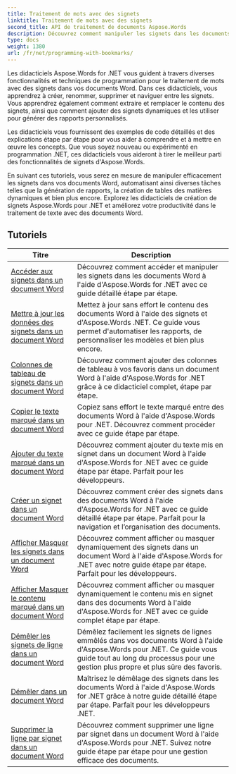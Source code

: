 ```yaml
---
title: Traitement de mots avec des signets
linktitle: Traitement de mots avec des signets
second_title: API de traitement de documents Aspose.Words
description: Découvrez comment manipuler les signets dans les documents Word à l'aide d'Aspose.Words pour .NET. Les didacticiels vous guident à travers les étapes de création, d'accès et de modification de signets dans un document Word.
type: docs
weight: 1380
url: /fr/net/programming-with-bookmarks/
---
```


Les didacticiels Aspose.Words for .NET vous guident à travers diverses fonctionnalités et techniques de programmation pour le traitement de mots avec des signets dans vos documents Word. Dans ces didacticiels, vous apprendrez à créer, renommer, supprimer et naviguer entre les signets. Vous apprendrez également comment extraire et remplacer le contenu des signets, ainsi que comment ajouter des signets dynamiques et les utiliser pour générer des rapports personnalisés.

Les didacticiels vous fournissent des exemples de code détaillés et des explications étape par étape pour vous aider à comprendre et à mettre en œuvre les concepts. Que vous soyez nouveau ou expérimenté en programmation .NET, ces didacticiels vous aideront à tirer le meilleur parti des fonctionnalités de signets d'Aspose.Words.

En suivant ces tutoriels, vous serez en mesure de manipuler efficacement les signets dans vos documents Word, automatisant ainsi diverses tâches telles que la génération de rapports, la création de tables des matières dynamiques et bien plus encore. Explorez les didacticiels de création de signets Aspose.Words pour .NET et améliorez votre productivité dans le traitement de texte avec des documents Word.

 ## Tutoriels
| Titre | Description |
| --- | --- |
| [Accéder aux signets dans un document Word](./access-bookmarks/) | Découvrez comment accéder et manipuler les signets dans les documents Word à l'aide d'Aspose.Words for .NET avec ce guide détaillé étape par étape. |
| [Mettre à jour les données des signets dans un document Word](./update-bookmark-data/) | Mettez à jour sans effort le contenu des documents Word à l'aide des signets et d'Aspose.Words .NET. Ce guide vous permet d'automatiser les rapports, de personnaliser les modèles et bien plus encore. |
| [Colonnes de tableau de signets dans un document Word](./bookmark-table-columns/) | Découvrez comment ajouter des colonnes de tableau à vos favoris dans un document Word à l'aide d'Aspose.Words for .NET grâce à ce didacticiel complet, étape par étape. |
| [Copier le texte marqué dans un document Word](./copy-bookmarked-text/) | Copiez sans effort le texte marqué entre des documents Word à l'aide d'Aspose.Words pour .NET. Découvrez comment procéder avec ce guide étape par étape. |
| [Ajouter du texte marqué dans un document Word](./append-bookmarked-text/) | Découvrez comment ajouter du texte mis en signet dans un document Word à l'aide d'Aspose.Words for .NET avec ce guide étape par étape. Parfait pour les développeurs. |
| [Créer un signet dans un document Word](./create-bookmark/) | Découvrez comment créer des signets dans des documents Word à l'aide d'Aspose.Words for .NET avec ce guide détaillé étape par étape. Parfait pour la navigation et l’organisation des documents. |
| [Afficher Masquer les signets dans un document Word](./show-hide-bookmarks/) | Découvrez comment afficher ou masquer dynamiquement des signets dans un document Word à l'aide d'Aspose.Words for .NET avec notre guide étape par étape. Parfait pour les développeurs. |
| [Afficher Masquer le contenu marqué dans un document Word](./show-hide-bookmarked-content/) | Découvrez comment afficher ou masquer dynamiquement le contenu mis en signet dans des documents Word à l'aide d'Aspose.Words for .NET avec ce guide complet étape par étape. |
| [Démêler les signets de ligne dans un document Word](./untangle-row-bookmarks/) | Démêlez facilement les signets de lignes emmêlés dans vos documents Word à l'aide d'Aspose.Words pour .NET. Ce guide vous guide tout au long du processus pour une gestion plus propre et plus sûre des favoris. |
| [Démêler dans un document Word](./untangle/) | Maîtrisez le démêlage des signets dans les documents Word à l'aide d'Aspose.Words for .NET grâce à notre guide détaillé étape par étape. Parfait pour les développeurs .NET. |
| [Supprimer la ligne par signet dans un document Word](./delete-row-by-bookmark/) | Découvrez comment supprimer une ligne par signet dans un document Word à l'aide d'Aspose.Words pour .NET. Suivez notre guide étape par étape pour une gestion efficace des documents. |